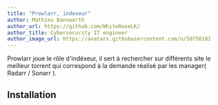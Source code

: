 ```yaml
---
title: "Prowlarr, indexeur"
author: Mathieu Bannwarth
author_url: https://github.com/WhiteRoseLK/
author_title: Cybersecurity IT engineer
author_image_url: https://avatars.githubusercontent.com/u/50756181
---
```


Prowlarr joue le rôle d'indéxeur, il sert à rechercher sur différents site le meilleur torrent qui correspond à la demande réalisé par les manager( Radarr / Sonarr ).

## Installation

